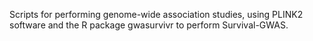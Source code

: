 Scripts for performing genome-wide association studies, using PLINK2 software and the R package gwasurvivr to perform Survival-GWAS.
